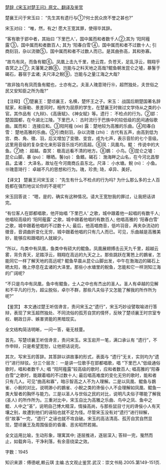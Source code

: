 [楚辞《宋玉对楚王问》原文、翻译及鉴赏](https://www.vrrw.net/wx/14048.html)

楚襄王问于宋玉曰： “先生其有遗行与①?何士民众庶不誉之甚也?”

宋玉对曰： “唯，然，有之! 愿大王宽其罪，使得毕其辞。

“客有歌于郢中者，其始曰 ‘下里巴人’，国中属而和者数千人②;其为 ‘阳阿薤露’③，国中属而和者数百人; 其为 ‘阳春白雪’④，国中属而和者不过数十人; 引商刻羽，杂以流徵⑤，国中属而和者不过数人而已。是其曲弥高，其和弥寡。

“故鸟有凤，而鱼有鲲⑥。凤凰上击九千里，绝云霓，负苍天，足乱浮云，翱翔乎杳冥之上⑦; 夫藩篱之鷃⑧，岂能与之料天地之高哉?鲲鱼朝发昆仑之墟，暴鬐于碣石，暮宿于孟诸; 夫尺泽之鲵⑨，岂能与之量江海之大哉?

“故非独鸟有凤而鱼有鲲也，士亦有之。夫圣人瑰意琦行⑩，超然独处，夫世俗之民又安知臣之所为哉?”



【注释】 ①楚襄王：楚顷襄王，名横，楚怀王之子。宋玉： 战国后期楚国著名辞赋家，和唐勒、景差同时，相传为屈原的学生，在楚襄王时做过文学侍从之类的小官。其作品有《九辩》、《高唐赋》、《神女赋》等。遗行： 不检点的行为。②郢： 楚国国都，在今湖北江陵。下里巴人： 古时流行于巴族中的较低级的民间通俗歌曲。属而和： 连接应和。③阳阿薤 (xie) 露：楚地较为高雅的乐曲。④阳春白雪： 楚地高雅的乐曲。⑤引商刻羽，杂以流徵 (zhi)： 古代有五声，由高到低为宫、商、角、徵、羽，后又增加了变徵、变宫，成为七声，表示音阶的七个音级。这里用音级的复杂变化来形容音乐技巧的高超。⑥凤：凤凰鸟。鲲： 传说中的大鱼。⑦绝： 超越。杳冥： 极高远看不清的地方。⑧鷃： 小鸟。⑨昆仑之墟： 昆仑山脚。暴 (pu)： 曝晒。鬐(qi)： 鱼鳍。碣石： 渤海畔之山名，在今河北昌黎县。孟诸： 大泽名，故址在今河南商丘县东北。尺泽： 小水塘。鲵 (ni)： 小鱼。⑩瑰意琦行： 卓越不凡的思想和行为。瑰，珍贵; 琦，卓异、美好。

【译文】 楚襄王问宋玉说： “先生有什么不检点的行为吗? 为什么那么多的士人百姓都在强烈地议论你的不是呢?”

宋玉回答说： “嗯，是的，确实有这种情况。请大王宽恕我的罪过，让我把话讲完。

“有位客人在郢都唱歌，他开始唱 ‘下里巴人’ 之歌，城中跟着他一起唱的有数千人; 他唱较高级的 ‘阳阿薤露’ 之歌，城中跟着他唱的有数百人; 他唱高雅的 ‘阳春白雪’ 之歌，城中跟着他唱的不过数十人; 最后，他高唱商音，低吟羽音，再夹杂流动的徵音，音调曲折变化无穷，城中跟着他唱的只有几人而已。可见，乐曲越是高雅美妙，能够应和跟唱的人就越少。

“所以，鸟类中有凤凰，鱼类中有硕大的鲲鱼。凤凰展翅搏击云天九千里，超越云雾，背负青天，足踏浮云，翱翔在高远的九天之上。那些跳跃在篱笆上的鷃雀，怎能同它一样了解天地的高远呢? 鲲鱼早晨从昆仑山脚出发，中午在渤海边的碣石上晒太阳，晚上停息在孟诸的大泽里。那些小水塘里的鲵鱼，怎能和它一样测知江海的广阔呢?

“不只是鸟中有凤凰，鱼中有鲲鱼，士人之中也有杰出的圣人。圣人有卓越的见解和不平凡的行为，超尘脱俗，卓尔不群，那些凡夫俗子又怎能了解我的所作所为呢?”

【鉴赏】 本文通过楚王听信谗言，责问宋玉之“遗行”，宋玉巧妙设譬取喻进行答辩，表现了宋玉超然独处、不同流俗的孤芳自赏的情怀，反映了楚顷襄王时宗室专权、朝政日非、嫉害贤能的黑暗现实。

全文结构简洁明晰，一问一答，毫无枝蔓。

首先，写楚顷襄王听信谗言，责问宋玉。宋玉宕开一笔，满口承认有 “遗行”，不作申辩，只是希望宽恕，让他把话说完。

其次，写宋玉的答辞。其答辞以讲故事的形式，表面与 “遗行”无关，实则均为“遗行”进行辩驳。分三个层次： 一是讲一位歌手在郢都唱歌，唱 “下里巴人”低级通俗歌时，唱和者数千人; 唱 “阳阿薤露”较高级的歌时，应和者数百人; 唱高雅的“阳春白雪”之歌时，能跟着唱的不过数十人; 最后唱高难度的变化无穷的歌时，能和者只有几人。可见“曲高和寡”，暗示智高之人不为人理解。二是以凤凰、鲲鱼与鷃雀、小鲵的对比，说明渺小的鷃雀、小鲵之类的谗佞小人不会理解如凤凰、鲲鱼一类大智者的胸怀与能力。三是以圣人与世俗之民的对比，说明凡夫俗子哪能了解我 (圣人) 的所作所为。三重对比中，宋玉自比为高雅之乐曲、鸟中之凤、鱼中之鲲、人中之“圣”，说明自己博大精深，情操高尚，与那些鼠目寸光的谗佞小人有天壤之别，故遭到他们的诬陷也就不足为怪。尽管宋玉没有对“遗行”进行辩解，但“故事”一完，“遗行” 之诬也就不攻自破。宋玉的高洁清高、孤芳自赏自然显现，楚顷襄王及周围佞臣的昏庸、恶劣昭然若揭。

全文运用比喻，生动形象，理寓其中; 逐层推进，逐层深入; 答辩一完，戛然而止，如载奔马，干净利落，有余音绕梁之效。

字数：1945

知识来源：傅德岷,赖云琪 主编.古文观止鉴赏.武汉：崇文书局.2005.第149-151页.

